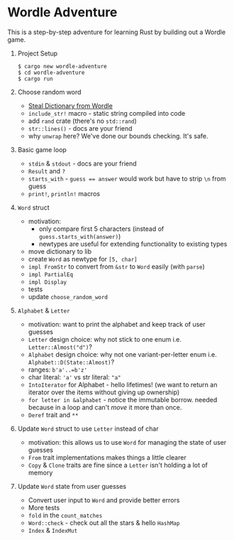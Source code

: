 # Wordle Adventure

This is a step-by-step adventure for learning Rust by building out a Wordle game. 

1. Project Setup
    ```shell
    $ cargo new wordle-adventure
    $ cd wordle-adventure
    $ cargo run
    ```

2. Choose random word

    * [Steal Dictionary from Wordle](https://uk.pcmag.com/games/138290/want-to-up-your-wordle-game-the-winning-word-is-right-on-the-page)
    * `include_str!` macro - static string compiled into code
    * add `rand` crate (there's no `std::rand`)
    * `str::lines()` - docs are your friend
    * why `unwrap` here? We've done our bounds checking. It's safe.

3. Basic game loop

    * `stdin` & `stdout` - docs are your friend
    * `Result` and `?`
    * `starts_with` - `guess == answer` would work but have to strip `\n` from guess
    * `print!`, `println!` macros

4. `Word` struct

    * motivation: 
      * only compare first 5 characters (instead of `guess.starts_with(answer)`)
      * newtypes are useful for extending functionality to existing types
    * move dictionary to lib
    * create `Word` as newtype for `[5, char]`
    * `impl FromStr` to convert from `&str` to `Word` easily (with `parse`)
    * `impl PartialEq`
    * `impl Display`
    * tests
    * update `choose_random_word`

5. `Alphabet` & `Letter`
   * motivation: want to print the alphabet and keep track of user guesses
   * `Letter` design choice: why not stick to one enum i.e. `Letter::Almost("d")`?
   * `Alphabet` design choice: why not one variant-per-letter enum i.e. `Alphabet::D(State::Almost)`?
   * ranges: `b'a'..=b'z'`
   * char literal: `'a'` vs str literal: `"a"`
   * `IntoIterator` for Alphabet - hello lifetimes! (we want to return an iterator over the items without giving up ownership)
   * `for letter in &alphabet` - notice the immutable borrow. needed because in a loop and can't _move_ it more than once.
   * `Deref` trait and `**`

6. Update `Word` struct to use `Letter` instead of char
   * motivation: this allows us to use `Word` for managing the state of user guesses
   * `From` trait implementations makes things a little clearer
   * `Copy` & `Clone` traits are fine since a `Letter` isn't holding a lot of memory
7. Update `Word` state from user guesses
   * Convert user input to `Word` and provide better errors
   * More tests
   * `fold` in the `count_matches`
   * `Word::check` - check out all the stars & hello `HashMap`
   * `Index` & `IndexMut`
